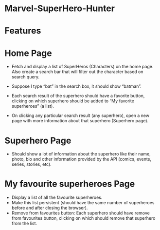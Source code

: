 # Marvel-SuperHero-Hunter

# Features 
# Home Page
- Fetch and display a list of SuperHeros (Characters) on the home page. Also create a search bar that will filter out the character based on search query. 

- Suppose I type “bat” in the search box, it should show “batman”. 

- Each search result of the superhero should have a favorite button, clicking on which superhero should be added to “My favorite superheroes” (a list).

- On clicking any particular search result (any superhero), open a new page with more information about that superhero (Superhero page).

# Superhero Page
- Should show a lot of information about the superhero like their name, photo, bio and other information provided by the API (comics, events, series, stories, etc).

# My favourite superheroes Page
- Display a list of all the favourite superheroes.
- Make this list persistent (should have the same number of superheroes before and after closing the browser).
- Remove from favourites button: Each superhero should have remove from favourites button, clicking on which should remove that superhero from the list.
